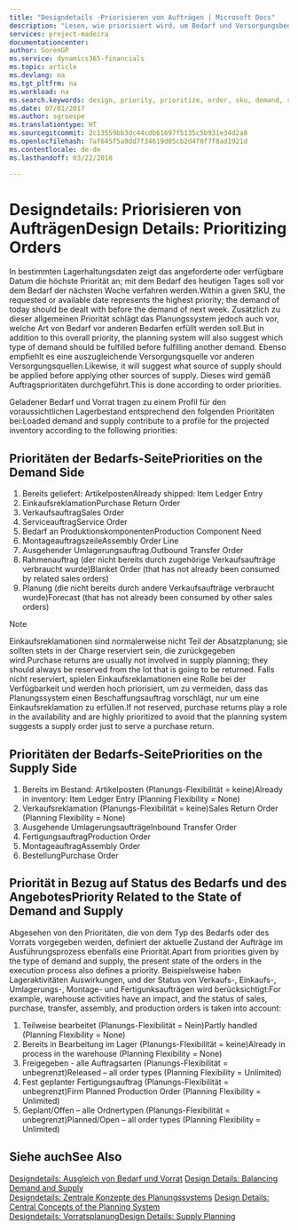 ```yaml
---
title: "Designdetails -Priorisieren von Aufträgen | Microsoft Docs"
description: "Lesen, wie priorisiert wird, um Bedarf und Versorgungsbedarf zu erfüllen."
services: project-madeira
documentationcenter: 
author: SorenGP
ms.service: dynamics365-financials
ms.topic: article
ms.devlang: na
ms.tgt_pltfrm: na
ms.workload: na
ms.search.keywords: design, priority, prioritize, order, sku, demand, supply
ms.date: 07/01/2017
ms.author: sgroespe
ms.translationtype: HT
ms.sourcegitcommit: 2c13559bb3dc44cdb61697f5135c5b931e34d2a8
ms.openlocfilehash: 7af645f5a9dd7f34619d05cb2d4f0f7f8ad1921d
ms.contentlocale: de-de
ms.lasthandoff: 03/22/2018

---
```

# <a name="design-details-prioritizing-orders"></a><span data-ttu-id="c693c-103">Designdetails: Priorisieren von Aufträgen</span><span class="sxs-lookup"><span data-stu-id="c693c-103">Design Details: Prioritizing Orders</span></span>
<span data-ttu-id="c693c-104">In bestimmten Lagerhaltungsdaten zeigt das angeforderte oder verfügbare Datum die höchste Priorität an; mit dem Bedarf des heutigen Tages soll vor dem Bedarf der nächsten Woche verfahren werden.</span><span class="sxs-lookup"><span data-stu-id="c693c-104">Within a given SKU, the requested or available date represents the highest priority; the demand of today should be dealt with before the demand of next week.</span></span> <span data-ttu-id="c693c-105">Zusätzlich zu dieser allgemeinen Priorität schlägt das Planungssystem jedoch auch vor, welche Art von Bedarf vor anderen Bedarfen erfüllt werden soll.</span><span class="sxs-lookup"><span data-stu-id="c693c-105">But in addition to this overall priority, the planning system will also suggest which type of demand should be fulfilled before fulfilling another demand.</span></span> <span data-ttu-id="c693c-106">Ebenso empfiehlt es eine auszugleichende Versorgungsquelle vor anderen Versorgungsquellen.</span><span class="sxs-lookup"><span data-stu-id="c693c-106">Likewise, it will suggest what source of supply should be applied before applying other sources of supply.</span></span> <span data-ttu-id="c693c-107">Dieses wird gemäß Auftragsprioritäten durchgeführt.</span><span class="sxs-lookup"><span data-stu-id="c693c-107">This is done according to order priorities.</span></span>  
  
<span data-ttu-id="c693c-108">Geladener Bedarf und Vorrat tragen zu einem Profil für den voraussichtlichen Lagerbestand entsprechend den folgenden Prioritäten bei:</span><span class="sxs-lookup"><span data-stu-id="c693c-108">Loaded demand and supply contribute to a profile for the projected inventory according to the following priorities:</span></span>  
  
## <a name="priorities-on-the-demand-side"></a><span data-ttu-id="c693c-109">Prioritäten der Bedarfs-Seite</span><span class="sxs-lookup"><span data-stu-id="c693c-109">Priorities on the Demand Side</span></span>  
1. <span data-ttu-id="c693c-110">Bereits geliefert: Artikelposten</span><span class="sxs-lookup"><span data-stu-id="c693c-110">Already shipped: Item Ledger Entry</span></span>  
2. <span data-ttu-id="c693c-111">Einkaufsreklamation</span><span class="sxs-lookup"><span data-stu-id="c693c-111">Purchase Return Order</span></span>  
3. <span data-ttu-id="c693c-112">Verkaufsauftrag</span><span class="sxs-lookup"><span data-stu-id="c693c-112">Sales Order</span></span>  
4. <span data-ttu-id="c693c-113">Serviceauftrag</span><span class="sxs-lookup"><span data-stu-id="c693c-113">Service Order</span></span>  
5. <span data-ttu-id="c693c-114">Bedarf an Produktionskomponenten</span><span class="sxs-lookup"><span data-stu-id="c693c-114">Production Component Need</span></span>  
6. <span data-ttu-id="c693c-115">Montageauftragszeile</span><span class="sxs-lookup"><span data-stu-id="c693c-115">Assembly Order Line</span></span>  
7. <span data-ttu-id="c693c-116">Ausgehender Umlagerungsauftrag.</span><span class="sxs-lookup"><span data-stu-id="c693c-116">Outbound Transfer Order</span></span>  
8. <span data-ttu-id="c693c-117">Rahmenauftrag (der nicht bereits durch zugehörige Verkaufsaufträge verbraucht wurde)</span><span class="sxs-lookup"><span data-stu-id="c693c-117">Blanket Order (that has not already been consumed by related sales orders)</span></span>  
9. <span data-ttu-id="c693c-118">Planung (die nicht bereits durch andere Verkaufsaufträge verbraucht wurde)</span><span class="sxs-lookup"><span data-stu-id="c693c-118">Forecast (that has not already been consumed by other sales orders)</span></span>  
  
> [!NOTE]  
>  <span data-ttu-id="c693c-119">Einkaufsreklamationen sind normalerweise nicht Teil der Absatzplanung; sie sollten stets in der Charge reserviert sein, die zurückgegeben wird.</span><span class="sxs-lookup"><span data-stu-id="c693c-119">Purchase returns are usually not involved in supply planning; they should always be reserved from the lot that is going to be returned.</span></span> <span data-ttu-id="c693c-120">Falls nicht reserviert, spielen Einkaufsreklamationen eine Rolle bei der Verfügbarkeit und werden hoch priorisiert, um zu vermeiden, dass das Planungssystem einen Beschaffungsauftrag vorschlägt, nur um eine Einkaufsreklamation zu erfüllen.</span><span class="sxs-lookup"><span data-stu-id="c693c-120">If not reserved, purchase returns play a role in the availability and are highly prioritized to avoid that the planning system suggests a supply order just to serve a purchase return.</span></span>  
  
## <a name="priorities-on-the-supply-side"></a><span data-ttu-id="c693c-121">Prioritäten der Bedarfs-Seite</span><span class="sxs-lookup"><span data-stu-id="c693c-121">Priorities on the Supply Side</span></span>  
1. <span data-ttu-id="c693c-122">Bereits im Bestand: Artikelposten (Planungs-Flexibilität = keine)</span><span class="sxs-lookup"><span data-stu-id="c693c-122">Already in inventory: Item Ledger Entry (Planning Flexibility = None)</span></span>  
2. <span data-ttu-id="c693c-123">Verkaufsreklamation (Planungs-Flexibilität = keine)</span><span class="sxs-lookup"><span data-stu-id="c693c-123">Sales Return Order (Planning Flexibility = None)</span></span>  
3. <span data-ttu-id="c693c-124">Ausgehende Umlagerungsaufträge</span><span class="sxs-lookup"><span data-stu-id="c693c-124">Inbound Transfer Order</span></span>  
4. <span data-ttu-id="c693c-125">Fertigungsauftrag</span><span class="sxs-lookup"><span data-stu-id="c693c-125">Production Order</span></span>  
5. <span data-ttu-id="c693c-126">Montageauftrag</span><span class="sxs-lookup"><span data-stu-id="c693c-126">Assembly Order</span></span>  
6. <span data-ttu-id="c693c-127">Bestellung</span><span class="sxs-lookup"><span data-stu-id="c693c-127">Purchase Order</span></span>  
  
## <a name="priority-related-to-the-state-of-demand-and-supply"></a><span data-ttu-id="c693c-128">Priorität in Bezug auf Status des Bedarfs und des Angebotes</span><span class="sxs-lookup"><span data-stu-id="c693c-128">Priority Related to the State of Demand and Supply</span></span>  
<span data-ttu-id="c693c-129">Abgesehen von den Prioritäten, die von dem Typ des Bedarfs oder des Vorrats vorgegeben werden, definiert der aktuelle Zustand der Aufträge im Ausführungsprozess ebenfalls eine Priorität.</span><span class="sxs-lookup"><span data-stu-id="c693c-129">Apart from priorities given by the type of demand and supply, the present state of the orders in the execution process also defines a priority.</span></span> <span data-ttu-id="c693c-130">Beispielsweise haben Lageraktivitäten Auswirkungen, und der Status von Verkaufs-, Einkaufs-, Umlagerungs-, Montage- und Fertigunksaufträgen wird berücksichtigt:</span><span class="sxs-lookup"><span data-stu-id="c693c-130">For example, warehouse activities have an impact, and the status of sales, purchase, transfer, assembly, and production orders is taken into account:</span></span>  
  
1. <span data-ttu-id="c693c-131">Teilweise bearbeitet (Planungs-Flexibilität = Nein)</span><span class="sxs-lookup"><span data-stu-id="c693c-131">Partly handled (Planning Flexibility = None)</span></span>  
2. <span data-ttu-id="c693c-132">Bereits in Bearbeitung im Lager (Planungs-Flexibilität = keine)</span><span class="sxs-lookup"><span data-stu-id="c693c-132">Already in process in the warehouse (Planning Flexibility = None)</span></span>  
3. <span data-ttu-id="c693c-133">Freigegeben - alle Auftragsarten (Planungs-Flexibilität = unbegrenzt)</span><span class="sxs-lookup"><span data-stu-id="c693c-133">Released – all order types (Planning Flexibility = Unlimited)</span></span>  
4. <span data-ttu-id="c693c-134">Fest geplanter Fertigungsauftrag (Planungs-Flexibilität = unbegrenzt)</span><span class="sxs-lookup"><span data-stu-id="c693c-134">Firm Planned Production Order (Planning Flexibility = Unlimited)</span></span>  
5. <span data-ttu-id="c693c-135">Geplant/Offen – alle Ordnertypen (Planungs-Flexibilität = unbegrenzt)</span><span class="sxs-lookup"><span data-stu-id="c693c-135">Planned/Open – all order types (Planning Flexibility = Unlimited)</span></span>  
  
## <a name="see-also"></a><span data-ttu-id="c693c-136">Siehe auch</span><span class="sxs-lookup"><span data-stu-id="c693c-136">See Also</span></span>  
<span data-ttu-id="c693c-137">[Designdetails: Ausgleich von Bedarf und Vorrat](design-details-balancing-demand-and-supply.md) </span><span class="sxs-lookup"><span data-stu-id="c693c-137">[Design Details: Balancing Demand and Supply](design-details-balancing-demand-and-supply.md) </span></span>  
<span data-ttu-id="c693c-138">[Designdetails: Zentrale Konzepte des Planungssystems](design-details-central-concepts-of-the-planning-system.md) </span><span class="sxs-lookup"><span data-stu-id="c693c-138">[Design Details: Central Concepts of the Planning System](design-details-central-concepts-of-the-planning-system.md) </span></span>  
[<span data-ttu-id="c693c-139">Designdetails: Vorratsplanung</span><span class="sxs-lookup"><span data-stu-id="c693c-139">Design Details: Supply Planning</span></span>](design-details-supply-planning.md)
